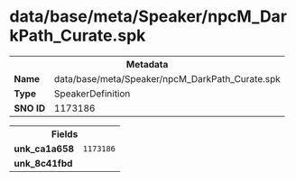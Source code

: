 <h1>data/base/meta/Speaker/npcM_DarkPath_Curate.spk</h1><table><tr><th colspan="100%">Metadata</th></tr><tr><td><b>Name</b></td><td>data/base/meta/Speaker/npcM_DarkPath_Curate.spk</td></tr><tr><td><b>Type</b></td><td>SpeakerDefinition</td></tr><tr><td><b>SNO ID</b></td><td>1173186</td></tr></table>

<table><tr><th colspan="100%">Fields</th></tr><tr><td><b>unk_ca1a658</b></td><td><code>1173186</code></td></tr><tr><td><b>unk_8c41fbd</b></td><td></td></tr></table>

